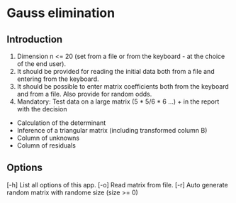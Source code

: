 # Gauss elimination
## Introduction

1. Dimension n <= 20 (set from a file or from the keyboard - at the choice of the end user).
2. It should be provided for reading the initial data both from a file and entering from the keyboard.
3. It should be possible to enter matrix coefficients both from the keyboard and from a file. Also provide for random odds.
4. Mandatory: Test data on a large matrix (5 * 5/6 * 6 ...) + in the report with the decision
  - Calculation of the determinant
  - Inference of a triangular matrix (including transformed column B)
  - Column of unknowns
  - Column of residuals
## Options

  [-h]          List all options of this app.
  [-o]          Read matrix from file.
  [-r]          Auto generate random matrix with randome size (size >= 0)
     
      
  
